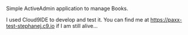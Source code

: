 Simple ActiveAdmin application to manage Books.

I used Cloud9IDE to develop and test it. You can find me at https://paxx-test-stephanej.c9.io if I am still alive...